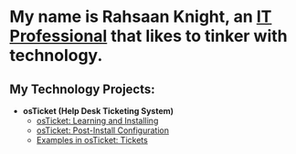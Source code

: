 <h1>My name is Rahsaan Knight, an <a href="https://www.linkedin.com">IT Professional</a> that likes to tinker with technology.</h1>

<h2>My Technology Projects:</h2>

- <b>osTicket (Help Desk Ticketing System)</b>
  - [osTicket: Learning and Installing](https://github.com/mazeman222/osTicket-Learning-and-Installing)
  - [osTicket: Post-Install Configuration](https://github.com/mazeman222/post-install-config)
  - [Examples in osTicket: Tickets]()


<!-- <h2>🤳Connect with me:</h2>

[<img align="left" alt="Josh | Twitter" width="22px" src="https://cdn.jsdelivr.net/npm/simple-icons@v3/icons/twitter.svg" />][twitter]
[<img align="left" alt="Josh | LinkedIn" width="22px" src="https://cdn.jsdelivr.net/npm/simple-icons@v3/icons/linkedin.svg" />][linkedin]
[<img align="left" alt="Josh | Instagram" width="22px" src="https://cdn.jsdelivr.net/npm/simple-icons@v3/icons/instagram.svg" />][instagram]

[twitter]: https://twitter.com/Josh
[instagram]: https://www.instagram.com/Josh
[linkedin]: https://linkedin.com/in/Josh 
-->



